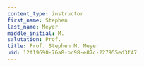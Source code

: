 ```yaml
---
content_type: instructor
first_name: Stephen
last_name: Meyer
middle_initial: M.
salutation: Prof.
title: Prof. Stephen M. Meyer
uid: 12f19690-76a8-bc98-e87c-227955ed3f47
---
```

